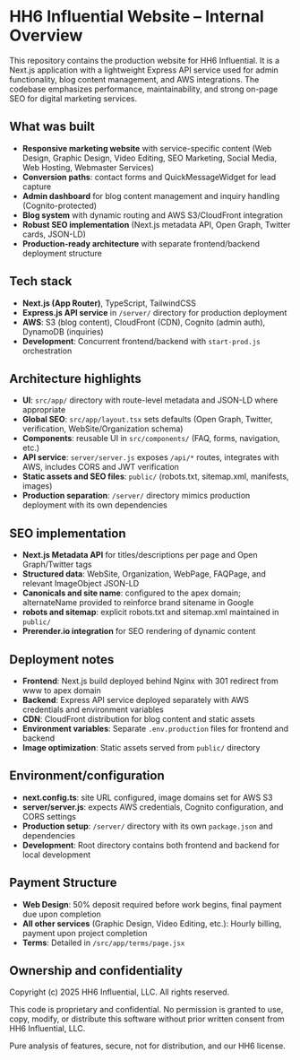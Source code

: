 # HH6 Influential Website – Internal Overview

This repository contains the production website for HH6 Influential. It is a Next.js application with a lightweight Express API service used for admin functionality, blog content management, and AWS integrations. The codebase emphasizes performance, maintainability, and strong on-page SEO for digital marketing services.

## What was built

- **Responsive marketing website** with service-specific content (Web Design, Graphic Design, Video Editing, SEO Marketing, Social Media, Web Hosting, Webmaster Services)
- **Conversion paths**: contact forms and QuickMessageWidget for lead capture
- **Admin dashboard** for blog content management and inquiry handling (Cognito-protected)
- **Blog system** with dynamic routing and AWS S3/CloudFront integration
- **Robust SEO implementation** (Next.js metadata API, Open Graph, Twitter cards, JSON-LD)
- **Production-ready architecture** with separate frontend/backend deployment structure

## Tech stack

- **Next.js (App Router)**, TypeScript, TailwindCSS
- **Express.js API service** in `/server/` directory for production deployment
- **AWS**: S3 (blog content), CloudFront (CDN), Cognito (admin auth), DynamoDB (inquiries)
- **Development**: Concurrent frontend/backend with `start-prod.js` orchestration

## Architecture highlights

- **UI**: `src/app/` directory with route-level metadata and JSON-LD where appropriate
- **Global SEO**: `src/app/layout.tsx` sets defaults (Open Graph, Twitter, verification, WebSite/Organization schema)
- **Components**: reusable UI in `src/components/` (FAQ, forms, navigation, etc.)
- **API service**: `server/server.js` exposes `/api/*` routes, integrates with AWS, includes CORS and JWT verification
- **Static assets and SEO files**: `public/` (robots.txt, sitemap.xml, manifests, images)
- **Production separation**: `/server/` directory mimics production deployment with its own dependencies

## SEO implementation

- **Next.js Metadata API** for titles/descriptions per page and Open Graph/Twitter tags
- **Structured data**: WebSite, Organization, WebPage, FAQPage, and relevant ImageObject JSON-LD
- **Canonicals and site name**: configured to the apex domain; alternateName provided to reinforce brand sitename in Google
- **robots and sitemap**: explicit robots.txt and sitemap.xml maintained in `public/`
- **Prerender.io integration** for SEO rendering of dynamic content

## Deployment notes

- **Frontend**: Next.js build deployed behind Nginx with 301 redirect from www to apex domain
- **Backend**: Express API service deployed separately with AWS credentials and environment variables
- **CDN**: CloudFront distribution for blog content and static assets
- **Environment variables**: Separate `.env.production` files for frontend and backend
- **Image optimization**: Static assets served from `public/` directory

## Environment/configuration

- **next.config.ts**: site URL configured, image domains set for AWS S3
- **server/server.js**: expects AWS credentials, Cognito configuration, and CORS settings
- **Production setup**: `/server/` directory with its own `package.json` and dependencies
- **Development**: Root directory contains both frontend and backend for local development

## Payment Structure

- **Web Design**: 50% deposit required before work begins, final payment due upon completion
- **All other services** (Graphic Design, Video Editing, etc.): Hourly billing, payment upon project completion
- **Terms**: Detailed in `/src/app/terms/page.jsx`

## Ownership and confidentiality

Copyright (c) 2025 HH6 Influential, LLC. All rights reserved.

This code is proprietary and confidential. No permission is granted to use, copy, modify, or distribute this software without prior written consent from HH6 Influential, LLC.

Pure analysis of features, secure, not for distribution, and our HH6 license.